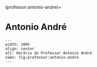 (professor:antonio-andre)=

# Antonio André

```{figure} ../_static/img/professor/antonio-andre.png
---
width: 100%
align: center
alt: Horário de Professor Antonio André
name: fig:professor:antonio-andre
---
```

